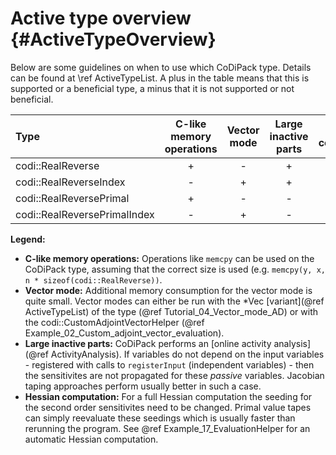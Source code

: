 Active type overview {#ActiveTypeOverview}
=======

Below are some guidelines on when to use which CoDiPack type. Details can be found at \ref ActiveTypeList.
A plus in the table means that this is supported or a beneficial type, a minus that it is not supported or not beneficial.

| Type | C-like memory operations | Vector mode | Large inactive parts | Hessian computation |
|:-----|:-----:|:-----:|:-----:|:-----:|
| codi::RealReverse | + | - | + | - |
| codi::RealReverseIndex | - | + | + | - |
| codi::RealReversePrimal | + | - | - | + |
| codi::RealReversePrimalIndex | - | + | - | + |

__Legend:__
 - __C-like memory operations:__ Operations like `memcpy` can be used on the CoDiPack type, assuming that the correct
                                 size is used (e.g. `memcpy(y, x, n * sizeof(codi::RealReverse))`.
 - __Vector mode:__ Additional memory consumption for the vector mode is quite small. Vector modes can either be run
                    with the *Vec [variant](@ref ActiveTypeList) of the type (@ref Tutorial_04_Vector_mode_AD) or with
                    the codi::CustomAdjointVectorHelper (@ref Example_02_Custom_adjoint_vector_evaluation).
 - __Large inactive parts:__ CoDiPack performs an [online activity analysis](@ref ActivityAnalysis). If variables do not depend on the input
                             variables - registered with calls to `registerInput` (independent variables) - then the
                             sensitivites are not propagated for these _passive_ variables. Jacobian taping approaches
                             perform usually better in such a case.
 - __Hessian computation:__ For a full Hessian computation the seeding for the second order sensitivites need to be
                            changed. Primal value tapes can simply reevaluate these seedings which is usually faster
                            than rerunning the program. See @ref Example_17_EvaluationHelper for an automatic Hessian computation.
